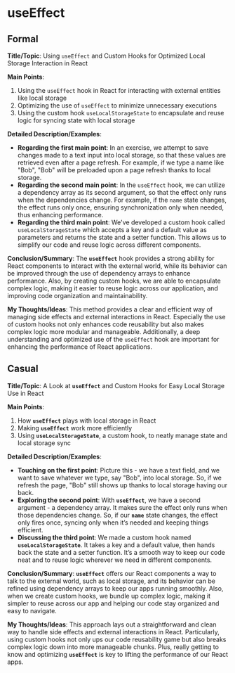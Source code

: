 # useEffect

## Formal

**Title/Topic**: Using `useEffect` and Custom Hooks for Optimized Local Storage Interaction in React

**Main Points**:

1. Using the `useEffect` hook in React for interacting with external entities like local storage
2. Optimizing the use of `useEffect` to minimize unnecessary executions
3. Using the custom hook `useLocalStorageState` to encapsulate and reuse logic for syncing state with local storage

**Detailed Description/Examples**:

- **Regarding the first main point**: In an exercise, we attempt to save changes made to a text input into local storage, so that these values are retrieved even after a page refresh. For example, if we type a name like "Bob", "Bob" will be preloaded upon a page refresh thanks to local storage.
- **Regarding the second main point**: In the `useEffect` hook, we can utilize a dependency array as its second argument, so that the effect only runs when the dependencies change. For example, if the `name` state changes, the effect runs only once, ensuring synchronization only when needed, thus enhancing performance.
- **Regarding the third main point**: We've developed a custom hook called `useLocalStorageState` which accepts a key and a default value as parameters and returns the state and a setter function. This allows us to simplify our code and reuse logic across different components.

**Conclusion/Summary**: The **`useEffect`** hook provides a strong ability for React components to interact with the external world, while its behavior can be improved through the use of dependency arrays to enhance performance. Also, by creating custom hooks, we are able to encapsulate complex logic, making it easier to reuse logic across our application, and improving code organization and maintainability.

**My Thoughts/Ideas**: This method provides a clear and efficient way of managing side effects and external interactions in React. Especially the use of custom hooks not only enhances code reusability but also makes complex logic more modular and manageable. Additionally, a deep understanding and optimized use of the `useEffect` hook are important for enhancing the performance of React applications.

## Casual

**Title/Topic**: A Look at **`useEffect`** and Custom Hooks for Easy Local Storage Use in React

**Main Points**:

1. How **`useEffect`** plays with local storage in React
2. Making **`useEffect`** work more efficiently
3. Using **`useLocalStorageState`**, a custom hook, to neatly manage state and local storage sync

**Detailed Description/Examples**:

- **Touching on the first point**: Picture this - we have a text field, and we want to save whatever we type, say "Bob", into local storage. So, if we refresh the page, "Bob" still shows up thanks to local storage having our back.
- **Exploring the second point**: With **`useEffect`**, we have a second argument - a dependency array. It makes sure the effect only runs when those dependencies change. So, if our **`name`** state changes, the effect only fires once, syncing only when it’s needed and keeping things efficient.
- **Discussing the third point**: We made a custom hook named **`useLocalStorageState`**. It takes a key and a default value, then hands back the state and a setter function. It’s a smooth way to keep our code neat and to reuse logic wherever we need in different components.

**Conclusion/Summary**: **`useEffect`** offers our React components a way to talk to the external world, such as local storage, and its behavior can be refined using dependency arrays to keep our apps running smoothly. Also, when we create custom hooks, we bundle up complex logic, making it simpler to reuse across our app and helping our code stay organized and easy to navigate.

**My Thoughts/Ideas**: This approach lays out a straightforward and clean way to handle side effects and external interactions in React. Particularly, using custom hooks not only ups our code reusability game but also breaks complex logic down into more manageable chunks. Plus, really getting to know and optimizing **`useEffect`** is key to lifting the performance of our React apps.
